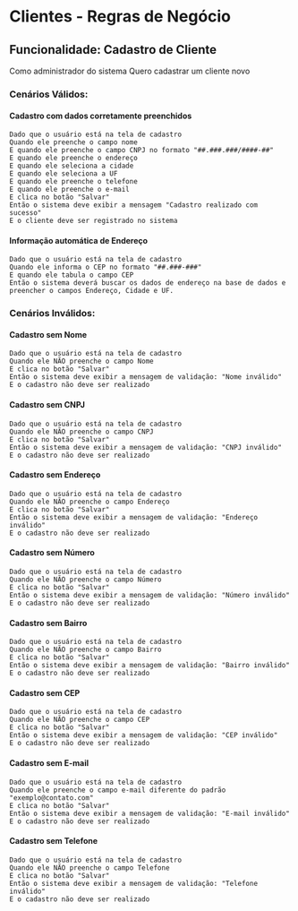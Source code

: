 # Clientes - Regras de Negócio

## Funcionalidade: Cadastro de Cliente
  Como administrador do sistema
  Quero cadastrar um cliente novo

### Cenários Válidos: 

#### Cadastro com dados corretamente preenchidos
    Dado que o usuário está na tela de cadastro
    Quando ele preenche o campo nome
    E quando ele preenche o campo CNPJ no formato "##.###.###/####-##"
    E quando ele preenche o endereço
    E quando ele seleciona a cidade
    E quando ele seleciona a UF
    E quando ele preenche o telefone
    E quando ele preenche o e-mail
    E clica no botão "Salvar"
    Então o sistema deve exibir a mensagem "Cadastro realizado com sucesso"
    E o cliente deve ser registrado no sistema

#### Informação automática de Endereço
    Dado que o usuário está na tela de cadastro
    Quando ele informa o CEP no formato "##.###-###"
    E quando ele tabula o campo CEP
    Então o sistema deverá buscar os dados de endereço na base de dados e preencher o campos Endereço, Cidade e UF.

### Cenários Inválidos: 

#### Cadastro sem Nome
    Dado que o usuário está na tela de cadastro
    Quando ele NÃO preenche o campo Nome
    E clica no botão "Salvar"
    Então o sistema deve exibir a mensagem de validação: "Nome inválido"
    E o cadastro não deve ser realizado

#### Cadastro sem CNPJ
    Dado que o usuário está na tela de cadastro
    Quando ele NÃO preenche o campo CNPJ
    E clica no botão "Salvar"
    Então o sistema deve exibir a mensagem de validação: "CNPJ inválido"
    E o cadastro não deve ser realizado

#### Cadastro sem Endereço 
    Dado que o usuário está na tela de cadastro
    Quando ele NÃO preenche o campo Endereço
    E clica no botão "Salvar"
    Então o sistema deve exibir a mensagem de validação: "Endereço inválido"
    E o cadastro não deve ser realizado

#### Cadastro sem Número
    Dado que o usuário está na tela de cadastro
    Quando ele NÃO preenche o campo Número
    E clica no botão "Salvar"
    Então o sistema deve exibir a mensagem de validação: "Número inválido"
    E o cadastro não deve ser realizado

#### Cadastro sem Bairro
    Dado que o usuário está na tela de cadastro
    Quando ele NÃO preenche o campo Bairro
    E clica no botão "Salvar"
    Então o sistema deve exibir a mensagem de validação: "Bairro inválido"
    E o cadastro não deve ser realizado

#### Cadastro sem CEP
    Dado que o usuário está na tela de cadastro
    Quando ele NÃO preenche o campo CEP
    E clica no botão "Salvar"
    Então o sistema deve exibir a mensagem de validação: "CEP inválido"
    E o cadastro não deve ser realizado

#### Cadastro sem E-mail
    Dado que o usuário está na tela de cadastro
    Quando ele preenche o campo e-mail diferente do padrão "exemplo@contato.com"
    E clica no botão "Salvar"
    Então o sistema deve exibir a mensagem de validação: "E-mail inválido"
    E o cadastro não deve ser realizado

#### Cadastro sem Telefone
    Dado que o usuário está na tela de cadastro
    Quando ele NÃO preenche o campo Telefone
    E clica no botão "Salvar"
    Então o sistema deve exibir a mensagem de validação: "Telefone inválido"
    E o cadastro não deve ser realizado
